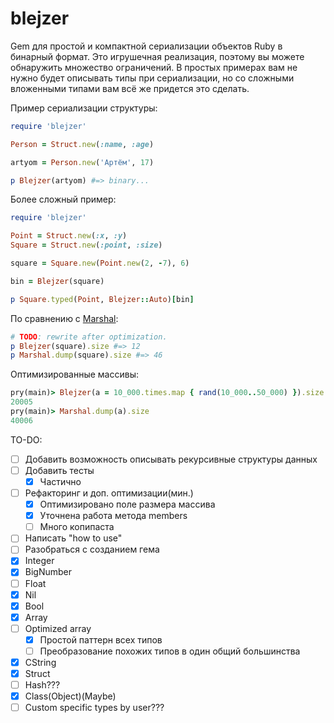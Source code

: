 # blejzer

Gem для простой и компактной сериализации объектов Ruby в бинарный формат. Это игрушечная реализация, поэтому вы можете обнаружить множество ограничений. В простых примерах вам не нужно будет описывать типы при сериализации, но со сложными вложенными типами вам всё же придется это сделать.

Пример сериализации структуры:
```ruby
require 'blejzer'

Person = Struct.new(:name, :age)

artyom = Person.new('Артём', 17)

p Blejzer(artyom) #=> binary...
```

Более сложный пример:
```ruby
require 'blejzer'

Point = Struct.new(:x, :y)
Square = Struct.new(:point, :size)

square = Square.new(Point.new(2, -7), 6)

bin = Blejzer(square)

p Square.typed(Point, Blejzer::Auto)[bin]
```
По сравнению с [Marshal](https://rubyapi.org/3.1/o/marshal):
```ruby
# TODO: rewrite after optimization.
p Blejzer(square).size #=> 12
p Marshal.dump(square).size #=> 46
```
Оптимизированные массивы:
```ruby
pry(main)> Blejzer(a = 10_000.times.map { rand(10_000..50_000) }).size
20005
pry(main)> Marshal.dump(a).size
40006
```

TO-DO:
- [ ] Добавить возможность описывать рекурсивные структуры данных
- [ ] Добавить тесты
  - [x] Частично
- [ ] Рефакторинг и доп. оптимизации(мин.)
  - [x] Оптимизировано поле размера массива
  - [x] Уточнена работа метода members 
  - [ ] Много копипаста
- [ ] Написать "how to use"
- [ ] Разобраться с созданием гема
- [x] Integer
- [x] BigNumber
- [ ] Float
- [x] Nil 
- [x] Bool 
- [x] Array
- [ ] Optimized array
  - [x] Простой паттерн всех типов
  - [ ] Преобразование похожих типов в один общий большинства
- [x] CString
- [x] Struct
- [ ] Hash???
- [x] Class(Object)(Maybe)
- [ ] Custom specific types by user???
